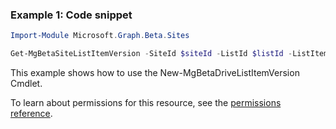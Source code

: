 ### Example 1: Code snippet

```powershell
Import-Module Microsoft.Graph.Beta.Sites

Get-MgBetaSiteListItemVersion -SiteId $siteId -ListId $listId -ListItemId $listItemId
```
This example shows how to use the New-MgBetaDriveListItemVersion Cmdlet.

To learn about permissions for this resource, see the [permissions reference](/graph/permissions-reference).

